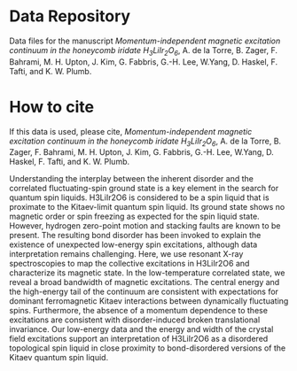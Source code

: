 # Data Repository

Data files for the manuscript _Momentum-independent magnetic excitation continuum in the honeycomb iridate
H<sub>3</sub>LiIr<sub>2</sub>O<sub>6</sub>_, A. de la Torre, B. Zager, F. Bahrami, M. H. Upton, J. Kim, G. Fabbris, G.-H. Lee, W.Yang, D. Haskel, F. Tafti, and K. W. Plumb. 

# How to cite

If this data is used, please cite, _Momentum-independent magnetic excitation continuum in the honeycomb iridate
H<sub>3</sub>LiIr<sub>2</sub>O<sub>6</sub>_, A. de la Torre, B. Zager, F. Bahrami, M. H. Upton, J. Kim, G. Fabbris, G.-H. Lee, W.Yang, D. Haskel, F. Tafti, and K. W. Plumb. 

Understanding the interplay between the inherent disorder and the correlated fluctuating-spin ground state is a key element in the search for quantum spin liquids. H3LiIr2O6 is considered to be a spin liquid that is proximate to the Kitaev-limit quantum spin liquid. Its ground state shows no magnetic order or spin freezing as expected for the spin liquid state. However, hydrogen zero-point motion and stacking faults are known to be present. The resulting bond disorder has been invoked to explain the existence of unexpected low-energy spin excitations, although data interpretation remains challenging. Here, we use resonant X-ray spectroscopies to map the collective excitations in H3LiIr2O6 and characterize its magnetic state. In the low-temperature correlated state, we reveal a broad bandwidth of magnetic excitations. The central energy and the high-energy tail of the continuum are consistent with expectations for dominant ferromagnetic Kitaev interactions between dynamically fluctuating spins. Furthermore, the absence of a momentum dependence to these excitations are consistent with disorder-induced broken translational invariance. Our low-energy data and the energy and width of the crystal field excitations support an interpretation of H3LiIr2O6 as a disordered topological spin liquid in close proximity to bond-disordered versions of the Kitaev quantum spin liquid.
